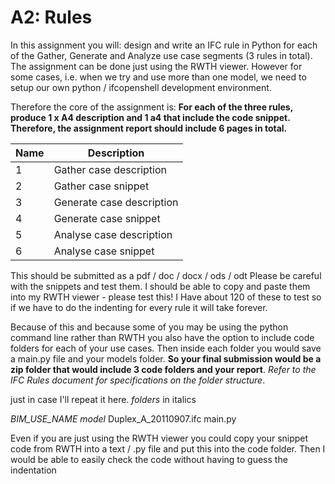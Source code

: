 # A2: Rules

In this assignment you will: design and write an IFC rule in Python for each of the Gather, Generate and Analyze use case segments (3 rules in total). The assignment can be done just using the RWTH viewer. However for some cases, i.e. when we try and use more than one model, we need to setup our own python / ifcopenshell development environment.

Therefore the core of the assignment is:  **For each of the three rules, produce 1  x A4 description and 1 a4 that include the code snippet. Therefore, the assignment report should include 6 pages in total.**

|Name         | Description |
| ----------- | ----------- |
| 1     | Gather case description       |
| 2  | Gather case snippet        |
| 3   | Generate case description       |
| 4   | Generate case snippet       |
| 5   | Analyse case description       |
| 6   | Analyse case snippet     |


This should be submitted as a pdf / doc / docx / ods / odt Please be careful with the snippets and test them. I should be able to copy and paste them into my RWTH viewer - please test this! I Have about 120 of these to test so if we have to do the indenting for every rule it will take forever.

Because of this and because some of you may be using the python command line rather than RWTH you also have the option to include code folders for each of your use cases. Then inside each folder you would save a main.py file and your models folder. **So your final submission would be a zip folder that would include 3 code folders and your report**. *Refer to the IFC Rules document for specifications on the folder structure*. 

just in case I'll repeat it here. *folders* in italics

*BIM_USE_NAME*
	*model*
		Duplex_A_20110907.ifc
	main.py

Even if you are just using the RWTH viewer you could copy your snippet code from RWTH into a text / .py file and put this into the code folder. Then I would be able to easily check the code without having to guess the indentation

